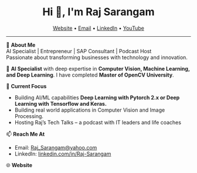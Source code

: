 <h1 align="center">Hi 👋, I'm Raj Sarangam</h1>

<p align="center">
  <a href="https://RajSarangam.com">Website</a> • 
  <a href="mailto:raj_sarangam@yahoo.com">Email</a> • 
  <a href="https://www.linkedin.com/in/Raj-Sarangam/">LinkedIn</a> • 
  <a href="https://www.YouTube.com/@RajSarangam/">YouTube</a>
</p>

---

🎯 **About Me**  
AI Specialist | Entrepreneur | SAP Consultant | Podcast Host   
Passionate about transforming businesses with technology and innovation.

🎯 **AI Specialist** with deep expertise in **Computer Vision, Machine Learning, and Deep Learning**. I have completed **Master of OpenCV University**.

💼 **Current Focus**  
- Building AI/ML capabilities **Deep Learning with Pytorch 2.x or Deep Learning with Tensorflow and Keras.**  
- Building real world applications in Computer Vision and Image Processing.  
- Hosting Raj’s Tech Talks – a podcast with IT leaders and life coaches

📫 **Reach Me At**  
- Email: [Raj_Sarangam@yahoo.com](mailto:Raj_Sarangam@yahoo.com)  
- LinkedIn: [linkedin.com/in/Raj-Sarangam](https://linkedin.com/in/Raj-Sarangam)

🌐 **Website**  

